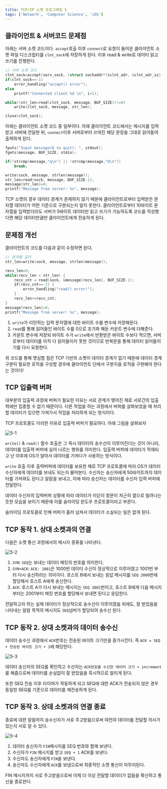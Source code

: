 ```yaml
---
title: TCP/IP 소켓 프로그래밍 5
tags: ['Network', 'Computer Science', 'iOS']
---
```


## 클라이언트 & 서버코드 문제점

아래는 서버 소켓 코드이다. `accept`호출 이후 `connect`로 요청이 들어온 클라이언트 소켓 파일 디스크립터를 `clnt_sock`에 저장하게 된다. 이후 read & write로 데이터 읽고 쓰기를 진행한다.

```c
// 서버 소켓 코드
clnt_sock=accept(serv_sock, (struct sockaddr*)&clnt_adr, &clnt_adr_sz);
if(clnt_sock==-1)
    error_handling("accept() error");
else
    printf("Connected client %d \n", i+1);

while((str_len=read(clnt_sock, message, BUF_SIZE))!=0)
    write(clnt_sock, message, str_len);

close(clnt_sock);
```

아래는 클라이언트 소켓 코드 중 일부이다. 아래 클라이언트 코드에서는 메시지를 입력받고 서버에 전달한 뒤, `connect`이후 서버로부터 쓰여진 해당 문장을 그대로 읽어들여 출력하게 된다.

```c
fputs("Input message(Q to quit): ", stdout);
fgets(message, BUF_SIZE, stdin);

if(!strcmp(message,"q\n") || !strcmp(message,"Q\n"))
    break;

write(sock, message, strlen(message));
str_len=read(sock, message, BUF_SIZE-1);
message[str_len]=0;
printf("Message from server: %s", message);
```

TCP 소켓의 경우 데이터 경계가 존재하지 않기 때문에 클라이언트로부터 입력받은 문자열 데이터가 어떤 기준으로 구분되는지 알지 못한다. 클라이언트로부터 10바이트 문자열을 입력받더라도 서버가 5바이트 데이터만 읽고 쓰기가 가능하도록 코드를 작성했다면 해당 데이터만큼만 클라이언트에게 전송하게 된다.

## 문제점 개선

클라이언트의 코드를 다음과 같이 수정하면 된다.

```c
// 문자열 길이
str_len=write(sock, message, strlen(message));

recv_len=0;
while(recv_len < str_len) {
    recv_cnt = read(sock, &message[recv_len], BUF_SIZE-1);
    if(recv_cnt==-1) {
        error_handling("read() error!");
    }
    recv_len+=recv_cnt;
}
message[recv_len]=0;
printf("Message from server: %s", message);
```

1. `write`가 리턴하는 입력 문자열에 대한 바이트 수를 변수에 저장해둔다.
2. `read`를 통해 읽어들인 바이트 수를 0으로 초기화 해둔 카운트 변수에 더해준다.
3. 카운트 변수에 저장되 바이트 수가 `write`에서 반환받은 바이트 수보다 적으면, 서버로부터 데이터를 아직 다 읽어들이지 못한 것이므로 반복문을 통해 데이터 읽어들이기를 다시 요청한다.

위 코드를 통해 명심할 점은 TCP 기반의 소켓이 데이터 경계가 없기 때문에 데이터 경계 구분이 필요한 로직을 구성할 경우에 클라이언트 단에서 구분지을 로직을 구현해야 한다는 것이다!

## TCP 입출력 버퍼

대부분의 입출력 과정에 버퍼가 필요한 이유는 서로 관계가 맺어진 채로 서로간의 입출력에만 집중할 수 없기 때문이다. 다른 작업을 하는 과정에서 버퍼를 살펴보았을 때 처리할 데이터가 있으면 가져가서 작업을 처리하게 되는 방식이다.

TCP 프로토콜도 이러한 이유로 입출력 버퍼가 필요하다. 아래 그림을 살펴보자

![5-1](../.vuepress/assets/CS/5-1.jpeg)

`write()` & `read()` 함수 호출은 그 즉시 데이터의 송수신이 이루어진다는 것이 아니라, 데이터를 입출력 버퍼에 실어 나르는 행위를 의미한다. 입출력 버퍼에 데이터가 적재되고 난 이후에 OS가 알아서 데이터를 가져다가 사용하는 방식이다.

`write` 호출 이후 출력버퍼에 데이터를 보유한 채로 TCP 프로토콜에 따라 OS가 데이터 수신자에게 데이터를 보내도 되는지 물어본다. 수신자는 송신자에게 50바이트까지 데이터를 가져와도 된다고 알람을 보내고, 이에 따라 송신자는 데이터를 수신자 입력 버퍼에 전달한다.

데이터 수신자의 입력버퍼 상황에 따라 데이터가 미닫이 창문이 차근히 옆으로 밀려나는 듯한 모습을 보이기 때문에 이를 슬라이딩 윈도우 프로토콜이라고 부른다.

슬라이딩 프로토콜로 인해 버퍼가 흘러 넘쳐서 데이터가 소실되는 일은 없게 된다.

## TCP 동작 1. 상대 소켓과의 연결

다음은 소켓 통신 과정에서의 메시지 종류를 나타낸다.

![5-2](../.vuepress/assets/CS/5-2.jpeg)

1. `SYN`: `SEQ`는 보내는 데이터 패킷의 번호를 의미한다.
2. `SYN+ACK`: `ACK: 1001`은 1000번 데이터 수신이 정상적으로 이루어졌고 1001번 부터 다시 송신하라는 의미이다. 호스트 B에서 보내는 응답 메시지를 `SEQ 2000`번에 할당해서 호스트 A에게 송신한다.
3. `ACK`: 호스트 A가 다시 보내는 메시지는 `SEQ 1001`번이고, 호스트 B에게 다음 메시지부터는 2001부터 패킷 번호를 할당해서 보내면 된다고 응답한다.

전달하고자 하는 실제 데이터가 정상적으로 송수신이 이루어졌음 외에도, 잘 받았음을 나타내는 알람 목적의 메시지도 `SEQ`넘버가 할당되어 송수신 된다.

## TCP 동작 2. 상대 소켓과의 데이터 송수신

데이터 송수신 과정에서 `ACK`번호는 전송된 바이트 크기만큼 증가시킨다. 즉 `ACK = SEQ + 전송된 바이트 크기 + 1`에 해당한다.

![5-3](../.vuepress/assets/CS/5-3.jpeg)

데이터 송신자의 SEQ를 확인하고 수신자는 `ACK번호를 수신한 데이터 크기 + increment`를 해줌으로써 데이터를 손실없이 잘 받았음을 묵시적으로 알리게 된다.

또한 SEQ 전송 이후 타이머가 작동하게 되고 SEQ에 대한 ACK가 전송되지 않은 경우 동일한 SEQ를 기준으로 데이터를 재전송하게 된다.

## TCP 동작 3. 상데 소켓과의 연결 종료

종료에 대한 알람까지 송수신자가 서로 주고받음으로써 여전히 데이터를 전달할 의사가 있는지 서로 알 수 있다.

![5-4](../.vuepress/assets/CS/5-4.jpeg)

1. 데이터 송신자가 `FIN`메시지를 SEQ 번호와 함께 보낸다.
2. 수신자가 `FIN` 메시지를 받고 `SEQ + 1` ACK를 보낸다.
3. 수신자도 송신자에게 `FIN`을 보낸다.
4. 송신자도 수신자에게 `ACK`를 보냄으로써 최종적인 소켓 통신이 마무리된다.

FIN 메시지까지 서로 주고받음으로써 이제 더 이상 전달할 데이터가 없음을 확신하고 통신을 종료한다.
